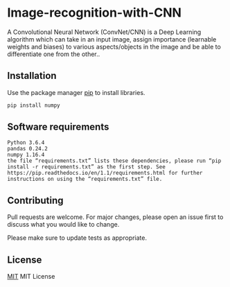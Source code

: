 
# Image-recognition-with-CNN

A Convolutional Neural Network (ConvNet/CNN) is a Deep Learning algorithm which can take in an input image, assign importance (learnable weights and biases) to various aspects/objects in the image and be able to differentiate one from the other..

## Installation

Use the package manager [pip](https://pip.pypa.io/en/stable/) to install libraries.

```bash
pip install numpy
```

## Software requirements

```
Python 3.6.4
pandas 0.24.2
numpy 1.16.4
the file “requirements.txt” lists these dependencies, please run “pip install -r requirements.txt” as the first step. See https://pip.readthedocs.io/en/1.1/requirements.html for further instructions on using the “requirements.txt” file.
```

## Contributing
Pull requests are welcome. For major changes, please open an issue first to discuss what you would like to change.

Please make sure to update tests as appropriate.

## License
[MIT](https://choosealicense.com/licenses/mit/)
MIT License
